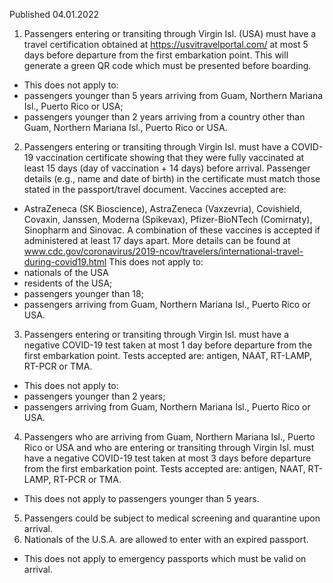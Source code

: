 Published 04.01.2022
1. Passengers entering or transiting through Virgin Isl. (USA) must have a travel certification obtained at <a href="https://usvitravelportal.com/">https://usvitravelportal.com/</a> at most 5 days before departure from the first embarkation point. This will generate a green QR code which must be presented before boarding.
- This does not apply to:
- passengers younger than 5 years arriving from Guam, Northern Mariana Isl., Puerto Rico or USA;
- passengers younger than 2 years arriving from a country other than Guam, Northern Mariana Isl., Puerto Rico or USA.
2. Passengers entering or transiting through Virgin Isl. must have a COVID-19 vaccination certificate showing that they were fully vaccinated at least 15 days (day of vaccination + 14 days) before arrival. Passenger details (e.g., name and date of birth) in the certificate must match those stated in the passport/travel document. Vaccines accepted are:
- AstraZeneca (SK Bioscience), AstraZeneca (Vaxzevria), Covishield, Covaxin, Janssen, Moderna (Spikevax), Pfizer-BioNTech (Comirnaty), Sinopharm and Sinovac. A combination of these vaccines is accepted if administered at least 17 days apart. More details can be found at <a href="http://www.cdc.gov/coronavirus/2019-ncov/travelers/international-travel-during-covid19.html">www.cdc.gov/coronavirus/2019-ncov/travelers/international-travel-during-covid19.html</a>
This does not apply to:
- nationals of the USA
- residents of the USA;
- passengers younger than 18;
- passengers arriving from Guam, Northern Mariana Isl., Puerto Rico or USA.
3. Passengers entering or transiting through Virgin Isl. must have a negative COVID-19 test taken at most 1 day before departure from the first embarkation point. Tests accepted are: antigen, NAAT, RT-LAMP, RT-PCR or TMA.
- This does not apply to:
- passengers younger than 2 years;
- passengers arriving from Guam, Northern Mariana Isl., Puerto Rico or USA.
4. Passengers who are arriving from Guam, Northern Mariana Isl., Puerto Rico or USA and who are entering or transiting through Virgin Isl. must have a negative COVID-19 test taken at most 3 days before departure from the first embarkation point. Tests accepted are: antigen, NAAT, RT-LAMP, RT-PCR or TMA.
- This does not apply to passengers younger than 5 years.
5. Passengers could be subject to medical screening and quarantine upon arrival.
6. Nationals of the U.S.A. are allowed to enter with an expired passport.
- This does not apply to emergency passports which must be valid on arrival.